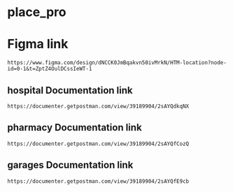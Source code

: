 # place_pro

# Figma link

```
https://www.figma.com/design/dNCCK0JmBqakvn50ivMrkN/HTM-location?node-id=0-1&t=ZptZ4OulDCssIeWT-1

```

## hospital Documentation link

```
https://documenter.getpostman.com/view/39189904/2sAYQdkqNX
```


## pharmacy Documentation link

```
https://documenter.getpostman.com/view/39189904/2sAYQfCozQ
```


## garages Documentation link
```
https://documenter.getpostman.com/view/39189904/2sAYQfE9cb
```